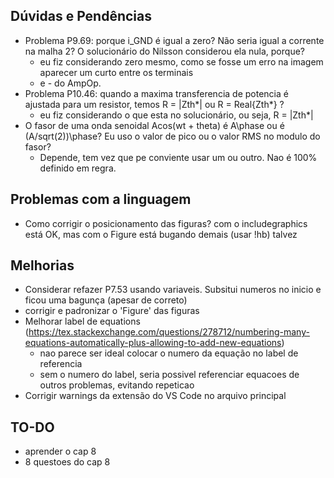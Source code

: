 ## Dúvidas e Pendências

- Problema P9.69: porque i_GND é igual a zero? Não seria igual a corrente na malha 2?
O solucionário do Nilsson considerou ela nula, porque?
    * eu fiz considerando zero mesmo, como se fosse um erro na imagem aparecer um curto entre os terminais
    + e - do AmpOp.
- Problema P10.46: quando a maxima transferencia de potencia é ajustada para um resistor, temos
R = |Zth*| ou R = Real{Zth*} ?
    * eu fiz considerando o que esta no solucionário, ou seja, R = |Zth*|
- O fasor de uma onda senoidal Acos(wt + theta) é A\phase ou é (A/sqrt(2))\phase? Eu uso o valor de pico ou o 
valor RMS no modulo do fasor? 
    * Depende, tem vez que pe conviente usar um ou outro. Nao é 100% definido em regra.

## Problemas com a linguagem
- Como corrigir o posicionamento das figuras? com o includegraphics está OK, mas com o Figure está bugando demais (usar !hb)
talvez

## Melhorias

- Considerar refazer P7.53 usando variaveis. Subsitui numeros no inicio e ficou uma bagunça (apesar de correto)
- corrigir e padronizar o 'Figure' das figuras
- Melhorar label de equations (https://tex.stackexchange.com/questions/278712/numbering-many-equations-automatically-plus-allowing-to-add-new-equations)
    * nao parece ser ideal colocar o numero da equação no label de referencia
    * sem o numero do label, seria possivel referenciar equacoes de outros problemas, evitando repeticao
- Corrigir warnings da extensão do VS Code no arquivo principal

## TO-DO
- aprender o cap 8
- 8 questoes do cap 8